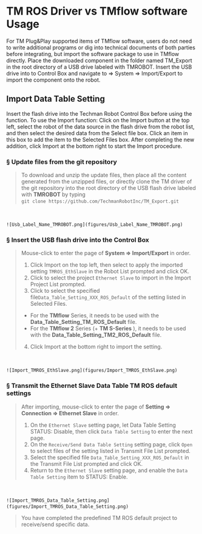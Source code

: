 # __TM ROS Driver vs TMflow software Usage__

For TM Plug&Play supported items of TMflow software, users do not need to write additional programs or dig into technical documents of both parties before integrating, but import the software package to use in TMflow directly. Place the downloaded component in the folder named TM_Export in the root directory of a USB drive labeled with TMROBOT. Insert the USB drive into to Control Box and navigate to &rArr;  System &rArr; Import/Export to import the component onto the robot.

## __Import Data Table Setting__
Insert the flash drive into the Techman Robot Control Box before using the function.
To use the Import function: Click on the Import button at the top left, select the robot of the data source in the flash drive from the robot list, and then select the desired data from the Select file box. Click an item in this box to add the item to the Selected Files box. After completing the new addition, click Import at the bottom right to start the Import procedure.

### &sect; Update files from the git repository
>To download and unzip the update files, then place all the content generated from the unzipped files, or directly clone the TM driver of the git repository into the root directory of the USB flash drive labeled with __TMROBOT__ by typing<br/>
``git clone https://github.com/TechmanRobotInc/TM_Export.git``<br/>
<br/>

    ![Usb_Label_Name_TMROBOT.png](figures/Usb_Label_Name_TMROBOT.png)

### &sect; Insert the USB flash drive into the Control Box

> Mouse-click to enter the page of __System &rArr; Import/Export__ in order.<br/>  
> 1. Click Import on the top left, then select to apply the imported setting ``TMROS_EthSlave`` in the Robot List prompted and click OK.<br/>
> 2. Click to select the project ``Ethernet Slave`` to import in the Import Project List prompted.<br/>
> 3. Click to select the specified file``Data_Table_Setting_XXX_ROS_Default`` of the setting listed in Selected Files.
> -  For the __TMflow__ Series, it needs to be used with the __Data_Table_Setting_TM_ROS_Default__ file.<br/>
> -  For the __TMflow 2__ Series (+ __TM S-Series__ ), it needs to be used with the __Data_Table_Setting_TM2_ROS_Default__ file.<br/>
>
> 4. Click Import at the bottom right to import the setting.<br/>
<br/>

    ![Import_TMROS_EthSlave.png](figures/Import_TMROS_EthSlave.png)

### &sect; Transmit the __Ethernet Slave Data Table__ TM ROS default settings
> After importing, mouse-click to enter the page of __Setting &rArr; Connection &rArr; Ethernet Slave__ in order.<br/> 
>
> 1. On the ``Ethernet Slave`` setting page, let Data Table Setting STATUS: Disable, then click ``Data Table Setting`` to enter the next page.<br/>
> 2. On the ``Receive/Send Data Table Setting`` setting page, click ``Open`` to select files of the setting listed in Transmit File List prompted.<br/>
> 3. Select the specified file ``Data_Table_Setting_XXX_ROS_Default`` in the Transmit File List prompted and click OK.<br/>
> 4. Return to the ``Ethernet Slave`` setting page, and enable the `Data Table Setting` item to STATUS: Enable.<br/>
<br/>

    ![Import_TMROS_Data_Table_Setting.png](figures/Import_TMROS_Data_Table_Setting.png)

> You have completed the predefined TM ROS default project to receive/send specific data. 

